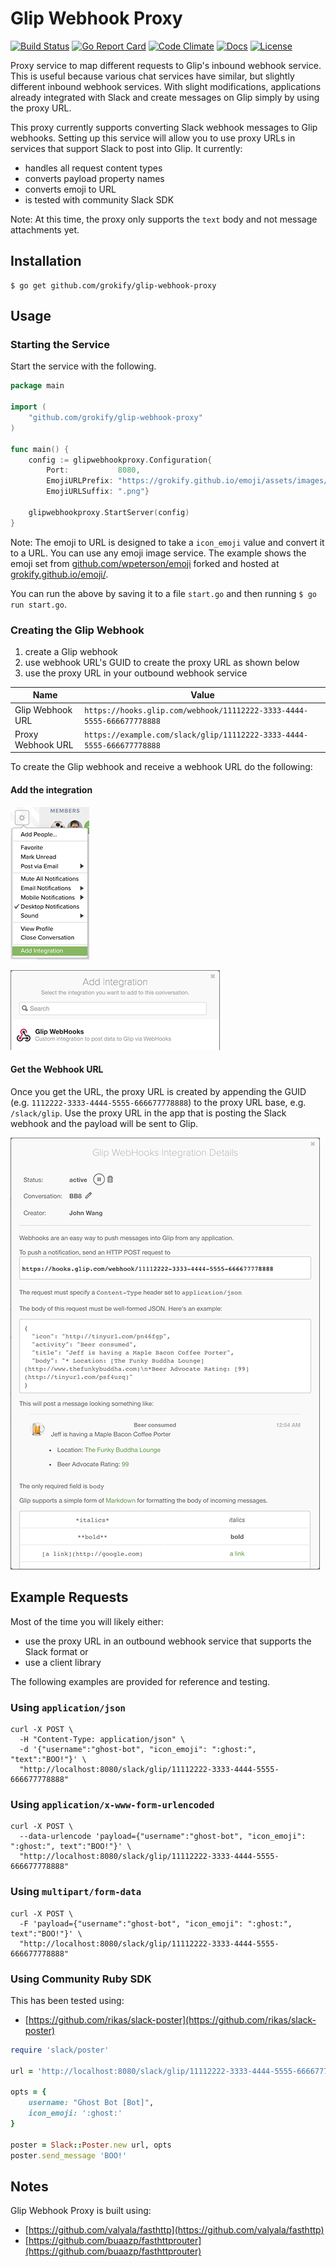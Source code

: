 Glip Webhook Proxy
==================

[![Build Status][build-status-svg]][build-status-link]
[![Go Report Card][goreport-svg]][goreport-link]
[![Code Climate][codeclimate-status-svg]][codeclimate-status-link]
[![Docs][docs-godoc-svg]][docs-godoc-link]
[![License][license-svg]][license-link]

Proxy service to map different requests to Glip's inbound webhook service. This is useful because various chat services have similar, but slightly different inbound webhook services. With slight modifications, applications already integrated with Slack and create messages on Glip simply by using the proxy URL.

This proxy currently supports converting Slack webhook messages to Glip webhooks. Setting up this service will allow you to use proxy URLs in services that support Slack to post into Glip. It currently:

* handles all request content types
* converts payload property names
* converts emoji to URL
* is tested with community Slack SDK

Note: At this time, the proxy only supports the `text` body and not message attachments yet.

## Installation

```
$ go get github.com/grokify/glip-webhook-proxy
```

## Usage

### Starting the Service

Start the service with the following.

```go
package main

import (
	"github.com/grokify/glip-webhook-proxy"
)

func main() {
	config := glipwebhookproxy.Configuration{
		Port:           8080,
		EmojiURLPrefix: "https://grokify.github.io/emoji/assets/images/",
		EmojiURLSuffix: ".png"}

	glipwebhookproxy.StartServer(config)
}
```

Note: The emoji to URL is designed to take a `icon_emoji` value and convert it to a URL. You can use any emoji image service. The example shows the emoji set from [github.com/wpeterson/emoji](https://github.com/wpeterson/emoji) forked and hosted at [grokify.github.io/emoji/](https://grokify.github.io/emoji/).

You can run the above by saving it to a file `start.go` and then running `$ go run start.go`.

### Creating the Glip Webhook

1. create a Glip webhook
2. use webhook URL's GUID to create the proxy URL as shown below
3. use the proxy URL in your outbound webhook service

| Name | Value |
|------|-------|
| Glip Webhook URL | `https://hooks.glip.com/webhook/11112222-3333-4444-5555-666677778888` |
| Proxy Webhook URL | `https://example.com/slack/glip/11112222-3333-4444-5555-666677778888` |

To create the Glip webhook and receive a webhook URL do the following:

#### Add the integration

![](images/glip_webhook_step-1_add-integration.png)

![](images/glip_webhook_step-2_add-webhook.png)

#### Get the Webhook URL

Once you get the URL, the proxy URL is created by appending the GUID (e.g. `1112222-3333-4444-5555-666677778888`) to the proxy URL base, e.g. `/slack/glip`. Use the proxy URL in the app that is posting the Slack webhook and the payload will be sent to Glip.

![](images/glip_webhook_step-3_details.png)

## Example Requests

Most of the time you will likely either:

* use the proxy URL in an outbound webhook service that supports the Slack format or
* use a client library

The following examples are provided for reference and testing.

### Using `application/json`

```
curl -X POST \
  -H "Content-Type: application/json" \
  -d '{"username":"ghost-bot", "icon_emoji": ":ghost:", "text":"BOO!"}' \
  "http://localhost:8080/slack/glip/11112222-3333-4444-5555-666677778888"
```

### Using `application/x-www-form-urlencoded`

```
curl -X POST \
  --data-urlencode 'payload={"username":"ghost-bot", "icon_emoji": ":ghost:", text":"BOO!"}' \
  "http://localhost:8080/slack/glip/11112222-3333-4444-5555-666677778888"
```

### Using `multipart/form-data`

```
curl -X POST \
  -F 'payload={"username":"ghost-bot", "icon_emoji": ":ghost:", text":"BOO!"}' \
  "http://localhost:8080/slack/glip/11112222-3333-4444-5555-666677778888"
```

### Using Community Ruby SDK

This has been tested using:

* [https://github.com/rikas/slack-poster](https://github.com/rikas/slack-poster)

```ruby
require 'slack/poster'

url = 'http://localhost:8080/slack/glip/11112222-3333-4444-5555-666677778888'

opts = {
	username: "Ghost Bot [Bot]",
	icon_emoji: ':ghost:'
}

poster = Slack::Poster.new url, opts
poster.send_message 'BOO!'
```

## Notes

Glip Webhook Proxy is built using:

* [https://github.com/valyala/fasthttp](https://github.com/valyala/fasthttp)
* [https://github.com/buaazp/fasthttprouter](https://github.com/buaazp/fasthttprouter)

 [build-status-svg]: https://api.travis-ci.org/grokify/glip-webhook-proxy.svg?branch=master
 [build-status-link]: https://travis-ci.org/grokify/glip-webhook-proxy
 [goreport-svg]: https://goreportcard.com/badge/github.com/grokify/glip-webhook-proxy
 [goreport-link]: https://goreportcard.com/report/github.com/grokify/glip-webhook-proxy
 [codeclimate-status-svg]: https://codeclimate.com/github/grokify/glip-webhook-proxy/badges/gpa.svg
 [codeclimate-status-link]: https://codeclimate.com/github/grokify/glip-webhook-proxy
 [docs-godoc-svg]: https://img.shields.io/badge/docs-godoc-blue.svg
 [docs-godoc-link]: https://godoc.org/github.com/grokify/glip-webhook-proxy
 [license-svg]: https://img.shields.io/badge/license-MIT-blue.svg
 [license-link]: https://github.com/grokify/glip-webhook-proxy/blob/master/LICENSE.mds
